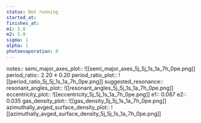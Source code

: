 ```yaml
---
status: Not running
started_at:
finishes_at:
m1: 5.0
m2: 5.0
sigma: 1
alpha: 1
photoevaporation: 0
---
```


notes::
semi_major_axes_plot:: ![[semi_major_axes_5j_5j_1s_1a_7h_0pe.png]]
period_ratio:: 2.20 ± 0.20
period_ratio_plot:: ![[period_ratio_5j_5j_1s_1a_7h_0pe.png]]
suggested_resonance:: 
resonant_angles_plot:: ![[resonant_angles_5j_5j_1s_1a_7h_0pe.png]]
eccentricity_plot:: ![[eccentricity_5j_5j_1s_1a_7h_0pe.png]]
e1:: 0.087
e2:: 0.035
gas_density_plot:: ![[gas_density_5j_5j_1s_1a_7h_0pe.png]]
azimuthally_avged_surface_density_plot:: ![[azimuthally_avged_surface_density_5j_5j_1s_1a_7h_0pe.png]]
